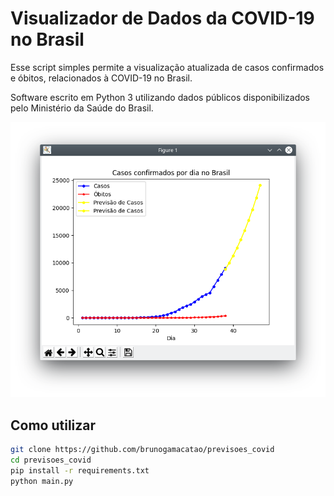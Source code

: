 # Visualizador de Dados da COVID-19 no Brasil

Esse script simples permite a visualização atualizada de casos confirmados e óbitos, relacionados à COVID-19 no Brasil.

Software escrito em Python 3 utilizando dados públicos disponibilizados pelo Ministério da Saúde do Brasil.

![screenshot do dia 4 de abril de 2020](https://github.com/brunogamacatao/previsoes_covid/blob/media/screenshot.png?raw=true)

## Como utilizar

```bash
git clone https://github.com/brunogamacatao/previsoes_covid
cd previsoes_covid
pip install -r requirements.txt
python main.py
```
